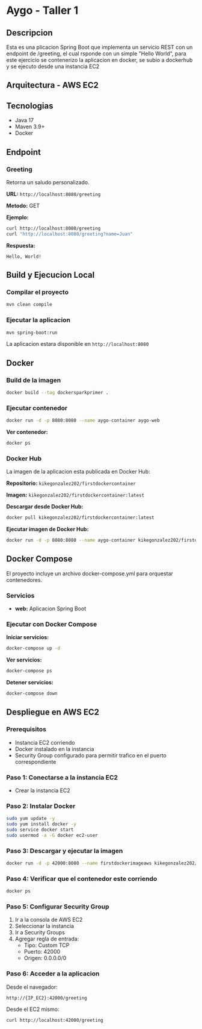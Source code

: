 # Aygo - Taller 1

## Descripcion

Esta es una plicacion Spring Boot que implementa un servicio REST con un endpoint de /greeting, el cual rsponde con un simple "Hello World", para este ejercicio se contenerizo la aplicacion en docker, se subio a dockerhub y se ejecuto desde una instancia EC2

## Arquitectura - AWS EC2

## Tecnologias

- Java 17
- Maven 3.9+
- Docker

## Endpoint

### Greeting

Retorna un saludo personalizado.

**URL:** `http://localhost:8080/greeting`

**Metodo:** GET

**Ejemplo:**

```bash
curl http://localhost:8080/greeting
curl "http://localhost:8080/greeting?name=Juan"
```

**Respuesta:**

```
Hello, World!
```

## Build y Ejecucion Local

### Compilar el proyecto

```bash
mvn clean compile
```

### Ejecutar la aplicacion

```bash
mvn spring-boot:run
```

La aplicacion estara disponible en `http://localhost:8080`

## Docker

### Build de la imagen

```bash
docker build --tag dockersparkprimer .
```

### Ejecutar contenedor

```bash
docker run -d -p 8080:8080 --name aygo-container aygo-web
```

**Ver contenedor:**

```bash
docker ps
```

### Docker Hub

La imagen de la aplicacion esta publicada en Docker Hub:

**Repositorio:** `kikegonzalez202/firstdockercontainer`

**Imagen:** `kikegonzalez202/firstdockercontainer:latest`

**Descargar desde Docker Hub:**

```bash
docker pull kikegonzalez202/firstdockercontainer:latest
```

**Ejecutar imagen de Docker Hub:**

```bash
docker run -d -p 8080:8080 --name aygo-container kikegonzalez202/firstdockercontainer:latest
```

## Docker Compose

El proyecto incluye un archivo docker-compose.yml para orquestar contenedores.

### Servicios

- **web:** Aplicacion Spring Boot

### Ejecutar con Docker Compose

**Iniciar servicios:**

```bash
docker-compose up -d
```

**Ver servicios:**

```bash
docker-compose ps
```

**Detener servicios:**

```bash
docker-compose down
```

## Despliegue en AWS EC2

### Prerequisitos

- Instancia EC2 corriendo
- Docker instalado en la instancia
- Security Group configurado para permitir trafico en el puerto correspondiente

### Paso 1: Conectarse a la instancia EC2

- Crear la instancia EC2

### Paso 2: Instalar Docker

```bash
sudo yum update -y
sudo yum install docker -y
sudo service docker start
sudo usermod -a -G docker ec2-user
```

### Paso 3: Descargar y ejecutar la imagen

```bash
docker run -d -p 42000:8080 --name firstdockerimageaws kikegonzalez202/firstdockercontainer:latest
```

### Paso 4: Verificar que el contenedor este corriendo

```bash
docker ps
```

### Paso 5: Configurar Security Group

1. Ir a la consola de AWS EC2
2. Seleccionar la instancia
3. Ir a Security Groups
4. Agregar regla de entrada:
   - Tipo: Custom TCP
   - Puerto: 42000
   - Origen: 0.0.0.0/0

### Paso 6: Acceder a la aplicacion

Desde el navegador:

```
http://{IP_EC2}:42000/greeting
```

Desde el EC2 mismo:

```bash
curl http://localhost:42000/greeting
```
